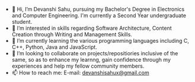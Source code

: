 - 👋 Hi, I’m Devanshi Sahu, pursuing my Bachelor's Degree in Electronics and Computer Engineering. I'm currently a Second Year undergraduate student.
- 👀 I’m interested in skills regarding Software Architecture, Content Creation through Writing and Management Skills.
- 🌱 I’m currently learning the various programming languages including C, C++, Python, Java and JavaScript.
- 💞️ I’m looking to collaborate on projects/repositiories inclusive of the same, so as to enhance my learnng, gain confidence through my experiences and help my fellow community members.
- 📫 How to reach me:
     E-mail: devanshisahux@gmail.com

<!---
dxvxnxhx/dxvxnxhx is a ✨ special ✨ repository because its `README.md` (this file) appears on your GitHub profile.
You can click the Preview link to take a look at your changes.
--->
